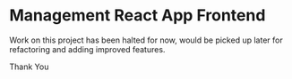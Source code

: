 # Management React App Frontend
  Work on this project has been halted for now, would be picked up later for refactoring and adding improved features.
  
  Thank You
